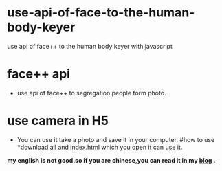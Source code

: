 
 # use-api-of-face-to-the-human-body-keyer
use api of face++ to  the human body keyer with javascript
# face++ api
* use api of face++ to segregation people form photo.
# use camera in H5
* You can use it take a photo and save it in your computer.
#how to use
*download all and index.html which you open it can use it.

**my english is not good.so if you are chinese,you can read it in my [blog](https://blog.csdn.net/gdutRex/article/details/80294447https://blog.csdn.net/gdutRex/article/details/80294447 "blog")  .**
